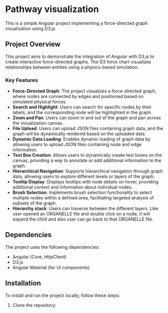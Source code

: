 # Pathway visualization

This is a simple Angular project implementing a force-directed graph visualization using D3.js.

## Project Overview

This project aims to demonstrate the integration of Angular with D3.js to create interactive force-directed graphs. The D3 force chart visualizes relationships between entities using a physics-based simulation.

### Key Features

- **Force-Directed Graph**: The project visualizes a force-directed graph, where nodes are connected by edges and positioned based on simulated physical forces.
- **Search and Highlight**: Users can search for specific nodes by their labels, and the corresponding node will be highlighted in the graph.
- **Zoom and Pan**: Users can zoom in and out of the graph and pan across the visualization canvas.
- **File Upload**: Users can upload JSON files containing graph data, and the graph will be dynamically rendered based on the uploaded data.
- **Dynamic Data Loading**: Enables dynamic loading of graph data by allowing users to upload JSON files containing node and edge information.
- **Text Box Creation**: Allows users to dynamically create text boxes on the canvas, providing a way to annotate or add additional information to the graph.
- **Hierarchical Navigation**: Supports hierarchical navigation through graph data, allowing users to explore different levels or layers of the graph.
- **Tooltip Display**: Displays tooltips with node details on hover, providing additional context and information about individual nodes.
- **Brush Selection**: Implements brush selection functionality to select multiple nodes within a defined area, facilitating targeted analysis of subsets of the graph.
- **Hierarchy stack**: Users can traverse between the different layers. Like user opened an ORGANELLE file and double click on a node, it will expand the child and also user can go back to that ORGANELLE file.

## Dependencies

The project uses the following dependencies:

- Angular (Core, HttpClient)
- D3.js
- Angular Material (for UI components)

## Installation

To install and run the project locally, follow these steps:

1. Clone the repository:
   ```
